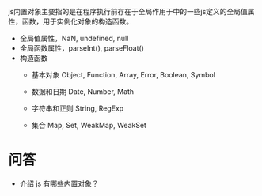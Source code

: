 js内置对象主要指的是在程序执行前存在于全局作用于中的一些js定义的全局值属性，函数，用于实例化对象的构造函数。

- 全局值属性，NaN, undefined, null
- 全局函数属性，parseInt(), parseFloat()
- 构造函数
  - 基本对象
    Object, Function, Array, Error, Boolean, Symbol
  - 数据和日期
    Date, Number, Math

  - 字符串和正则
    String, RegExp

  - 集合
    Map, Set, WeakMap, WeakSet


# 问答
- 介绍 js 有哪些内置对象？